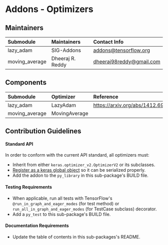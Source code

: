 # Addons - Optimizers

## Maintainers
| Submodule  | Maintainers  | Contact Info   |
|:---------- |:------------- |:--------------|
| lazy_adam |  SIG-Addons | addons@tensorflow.org   |
| moving_average | Dheeraj R. Reddy | dheeraj98reddy@gmail.com |

## Components
| Submodule | Optimizer  | Reference                                   |
|:----------------------- |:---------------------- |:---------|
| lazy_adam | LazyAdam | https://arxiv.org/abs/1412.6980      |
| moving_average | MovingAverage | |


## Contribution Guidelines
#### Standard API
In order to conform with the current API standard, all optimizers
must:
 * Inherit from either `keras.optimizer_v2.OptimizerV2` or its subclasses.
 * [Register as a keras global object](https://github.com/tensorflow/addons/blob/master/tensorflow_addons/utils/python/keras_utils.py)
  so it can be serialized properly.
 * Add the addon to the `py_library` in this sub-package's BUILD file.

#### Testing Requirements
 * When applicable, run all tests with TensorFlow's
   `@run_in_graph_and_eager_modes` (for test method)
   or `run_all_in_graph_and_eager_modes` (for TestCase subclass)
   decorator.
 * Add a `py_test` to this sub-package's BUILD file.

#### Documentation Requirements
 * Update the table of contents in this sub-packages's README.
